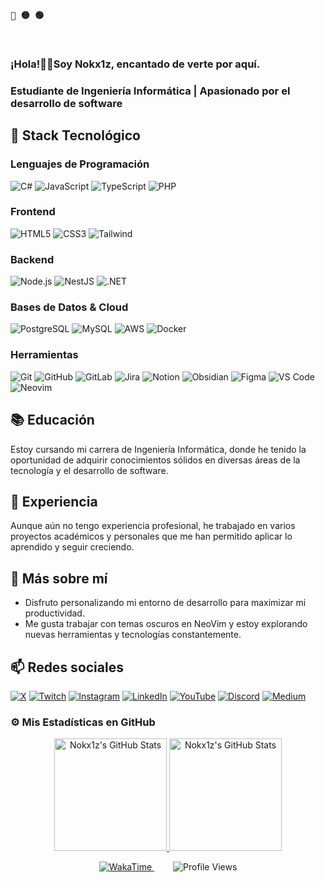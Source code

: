 <p align="left"><b><samp>🔴 🟡 🟢</samp></b></p>
<div>
  <h3>¡Hola!👋🏾Soy Nokx1z, encantado de verte por aquí.</h3>
</div>

### Estudiante de Ingeniería Informática | Apasionado por el desarrollo de software

## 🔧 Stack Tecnológico

### Lenguajes de Programación
![C#](https://img.shields.io/badge/C%23-239120?style=for-the-badge&logo=c-sharp&logoColor=white)
![JavaScript](https://img.shields.io/badge/JavaScript-F7DF1E?style=for-the-badge&logo=javascript&logoColor=black)
![TypeScript](https://img.shields.io/badge/TypeScript-007ACC?style=for-the-badge&logo=typescript&logoColor=white)
![PHP](https://img.shields.io/badge/PHP-777BB4?style=for-the-badge&logo=php&logoColor=white)

### Frontend
![HTML5](https://img.shields.io/badge/HTML5-E34F26?style=for-the-badge&logo=html5&logoColor=white)
![CSS3](https://img.shields.io/badge/CSS3-2965f1?style=for-the-badge&logo=css3&logoColor=white)
![Tailwind](https://img.shields.io/badge/Tailwind_CSS-38B2AC?style=for-the-badge&logo=tailwind-css&logoColor=white)

### Backend
![Node.js](https://img.shields.io/badge/Node.js-43853D?style=for-the-badge&logo=node.js&logoColor=white)
![NestJS](https://img.shields.io/badge/NestJS-E0234E?style=for-the-badge&logo=nestjs&logoColor=white)
![.NET](https://img.shields.io/badge/.NET-512BD4?style=for-the-badge&logo=dotnet&logoColor=white)

### Bases de Datos & Cloud
![PostgreSQL](https://img.shields.io/badge/PostgreSQL-316192?style=for-the-badge&logo=postgresql&logoColor=white)
![MySQL](https://img.shields.io/badge/MySQL-005C84?style=for-the-badge&logo=mysql&logoColor=white)
![AWS](https://img.shields.io/badge/AWS-%23FF9900.svg?style=for-the-badge&logo=amazon-aws&logoColor=white)
![Docker](https://img.shields.io/badge/Docker-2CA5E0?style=for-the-badge&logo=docker&logoColor=white)

### Herramientas
![Git](https://img.shields.io/badge/Git-F05032?style=for-the-badge&logo=git&logoColor=white)
![GitHub](https://img.shields.io/badge/GitHub-181717?style=for-the-badge&logo=github&logoColor=white)
![GitLab](https://img.shields.io/badge/GitLab-FCA121?style=for-the-badge&logo=gitlab&logoColor=white)
![Jira](https://img.shields.io/badge/Jira-0052CC?style=for-the-badge&logo=jira&logoColor=white)
![Notion](https://img.shields.io/badge/Notion-000000?style=for-the-badge&logo=notion&logoColor=white)
![Obsidian](https://img.shields.io/badge/Obsidian-7C3AED?style=for-the-badge&logo=obsidian&logoColor=white)
![Figma](https://img.shields.io/badge/Figma-F24E1E?style=for-the-badge&logo=figma&logoColor=white)
![VS Code](https://img.shields.io/badge/VS_Code-0078D4?style=for-the-badge&logo=visual%20studio%20code&logoColor=white)
![Neovim](https://img.shields.io/badge/NeoVim-%2357A143.svg?style=for-the-badge&logo=neovim&logoColor=white)

## 📚 Educación
Estoy cursando mi carrera de Ingeniería Informática, donde he tenido la oportunidad de adquirir conocimientos sólidos en diversas áreas de la tecnología y el desarrollo de software.

## 💼 Experiencia
Aunque aún no tengo experiencia profesional, he trabajado en varios proyectos académicos y personales que me han permitido aplicar lo aprendido y seguir creciendo.

## 🌱 Más sobre mí
- Disfruto personalizando mi entorno de desarrollo para maximizar mi productividad.
- Me gusta trabajar con temas oscuros en NeoVim y estoy explorando nuevas herramientas y tecnologías constantemente.

## 📫 Redes sociales

[![X](https://img.shields.io/badge/X-000000?style=for-the-badge&logo=x&logoColor=white)](https://twitter.com/Nokx1z)
[![Twitch](https://img.shields.io/badge/Twitch-9146FF?style=for-the-badge&logo=twitch&logoColor=white)](https://www.twitch.tv/nokx1z)
[![Instagram](https://img.shields.io/badge/Instagram-E4405F?style=for-the-badge&logo=instagram&logoColor=white)](https://www.instagram.com/nokx1z)
[![LinkedIn](https://img.shields.io/badge/LinkedIn-0077B5?style=for-the-badge&logo=linkedin&logoColor=white)](https://www.linkedin.com/in/enyellduarte)
[![YouTube](https://img.shields.io/badge/YouTube-FF0000?style=for-the-badge&logo=youtube&logoColor=white)](https://www.youtube.com/@Nokx1z)
[![Discord](https://img.shields.io/badge/Discord-7289DA?style=for-the-badge&logo=discord&logoColor=white)](https://discord.com/users/739459464872198155)
[![Medium](https://img.shields.io/badge/Medium-12100E?style=for-the-badge&logo=medium&logoColor=white)](https://medium.com/@nokx1z)

### ⚙️ Mis Estadísticas en GitHub

<p align="center">
  <a href="https://github.com/Nokx1z">
    <img height="180em" src="https://github-readme-stats.vercel.app/api?username=Nokx1z&theme=radical&show_icons=true&hide_border=true&count_private=true" alt="Nokx1z's GitHub Stats" style="max-height: 200px;">
    <img height="180em" src="https://github-readme-stats.vercel.app/api/top-langs/?username=Nokx1z&theme=radical&show_icons=true&hide_border=true&layout=compact" alt="Nokx1z's GitHub Stats" style="max-height: 200px;">
</p>

<p align="center">
  <a href="https://wakatime.com/@4b1316ad-5efe-4c93-b24c-4d2fe3ca2504" style="margin-right: 30px;">
    <img src="https://wakatime.com/badge/user/4b1316ad-5efe-4c93-b24c-4d2fe3ca2504.svg?style=for-the-badge&color=000000&labelColor=000000&textColor=ff0000" alt="WakaTime"/>
  </a>
  <img src="https://komarev.com/ghpvc/?username=Nokx1z&label=Profile+Views&color=000000&style=for-the-badge&labelColor=000000&textColor=ff0000" alt="Profile Views"/>
</p>
